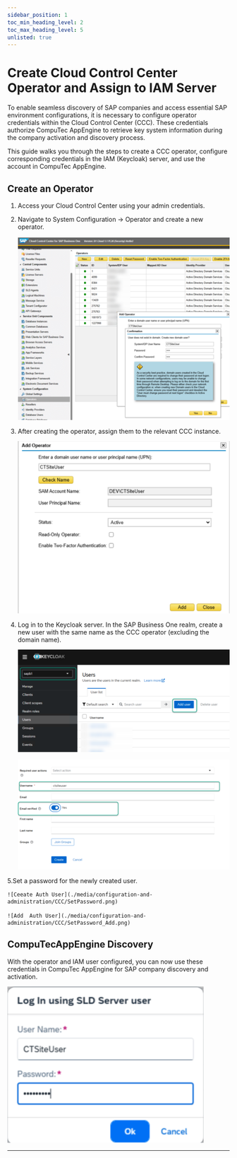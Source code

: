 ```yaml
---
sidebar_position: 1
toc_min_heading_level: 2
toc_max_heading_level: 5
unlisted: true
---
```


# Create Cloud Control Center Operator and Assign to IAM Server

To enable seamless discovery of SAP companies and access essential SAP environment configurations, it is necessary to configure operator credentials within the Cloud Control Center (CCC). These credentials authorize CompuTec AppEngine to retrieve key system information during the company activation and discovery process.

This guide walks you through the steps to create a CCC operator, configure corresponding credentials in the IAM (Keycloak) server, and use the account in CompuTec AppEngine.

## Create an Operator

1. Access your Cloud Control Center using your admin credentials.
2. Navigate to System Configuration → Operator and create a new operator.

    ![Create Operator](./media/configuration-and-administration/CCC/CreateOperator.png)

3. After creating the operator, assign them to the relevant CCC instance.

    ![Add Operator](./media/configuration-and-administration/CCC/CreateOperator_Add.png)

4. Log in to the Keycloak server. In the SAP Business One realm, create a new user with the same name as the CCC operator (excluding the domain name).

    ![Create Auth User](./media/configuration-and-administration/CCC/CreateUser.png)

    ![Add Auth User](./media/configuration-and-administration/CCC/CreateUser_Add.png)

5.Set a password for the newly created user.

    ![Ceeate Auth User](./media/configuration-and-administration/CCC/SetPassword.png)

    ![Add  Auth User](./media/configuration-and-administration/CCC/SetPassword_Add.png)

## CompuTecAppEngine Discovery

With the operator and IAM user configured, you can now use these credentials in CompuTec AppEngine for SAP company discovery and activation.

![Discover](./media/configuration-and-administration/CCC/Discover.png)

---
